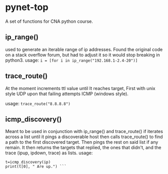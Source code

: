 # pynet-top

A set of functions for CNA python course.

## ip_range()
used to generate an iterable range of ip addresses. Found the original code on a stack overflow forum, but had to adjust it so it would stop breaking in python3.
usage:
```i = [for i in ip_range("192.168.1-2.4-20")]```


## trace_route()
At the moment increments ttl value until It reaches target, First with unix style UDP upon that failing attempts ICMP (windows style).

usage:
```trace_route("8.8.8.8")```

## icmp_discovery()

Meant to be used in conjunction with ip_range() and trace_route() if iterates across a list until it pings a discoverable host then calls trace_route() to find a path to the first discovered target. Then pings the rest on said list if any remain. It then returns the targets that replied, the ones that didn't, and the trace (ipup, ipdown, trace) as lists.
usage:
```ip = [for i in ip_range("192.168.1-2.4-20")]
t=icmp_discovery(ip)
print(t[0], " Are up.") ```
